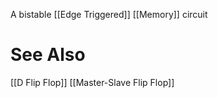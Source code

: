 A bistable [[Edge Triggered]] [[Memory]] circuit
# See Also
[[D Flip Flop]]
[[Master-Slave Flip Flop]]